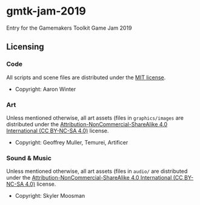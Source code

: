 # gmtk-jam-2019
Entry for the Gamemakers Toolkit Game Jam 2019

## Licensing

### Code

All scripts and scene files are distributed under the [MIT license](LICENSE.md).

* Copyright: Aaron Winter

### Art

Unless mentioned otherwise, all art assets (files in ``graphics/images`` are distributed under the [Attribution-NonCommercial-ShareAlike 4.0 International (CC BY-NC-SA 4.0)](https://creativecommons.org/licenses/by-nc-sa/4.0/) license.

* Copyright: Geoffrey Muller, Temurei, Artificer

### Sound & Music

Unless mentioned otherwise, all art assets (files in ``audio/`` are distributed under the [Attribution-NonCommercial-ShareAlike 4.0 International (CC BY-NC-SA 4.0)](https://creativecommons.org/licenses/by-nc-sa/4.0/) license.

* Copyright: Skyler Moosman